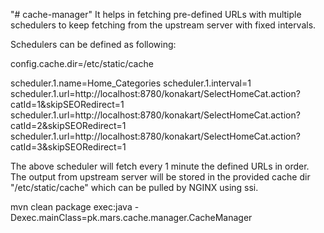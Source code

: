 "# cache-manager" 
It helps in fetching pre-defined URLs with multiple schedulers to keep fetching from the upstream server with fixed intervals.

Schedulers can be defined as following:

config.cache.dir=/etc/static/cache

scheduler.1.name=Home_Categories
scheduler.1.interval=1
scheduler.1.url=http://localhost:8780/konakart/SelectHomeCat.action?catId=1&skipSEORedirect=1
scheduler.1.url=http://localhost:8780/konakart/SelectHomeCat.action?catId=2&skipSEORedirect=1
scheduler.1.url=http://localhost:8780/konakart/SelectHomeCat.action?catId=3&skipSEORedirect=1

The above scheduler will fetch every 1 minute the defined URLs in order. The output from upstream server will be stored in the provided cache dir "/etc/static/cache" which can be pulled by NGINX using ssi.


mvn clean package exec:java -Dexec.mainClass=pk.mars.cache.manager.CacheManager



